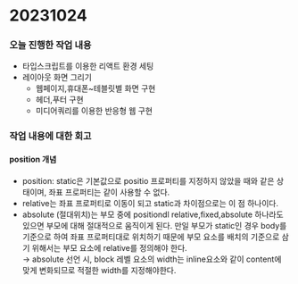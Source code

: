 # 20231024

### 오늘 진행한 작업 내용

- 타입스크립트를 이용한 리액트 환경 세팅
- 레이아웃 화면 그리기
  - 웹페이지,휴대폰~테블릿별 화면 구현
  - 헤더,푸터 구현
  - 미디어쿼리를 이용한 반응형 웹 구현

### 작업 내용에 대한 회고

#### position 개념

- position: static은 기본값으로 positio 프로퍼티를 지정하지 않았을 때와 같은 상태이며, 좌표 프로퍼티는 같이 사용할 수 없다.
- relative는 좌표 프로퍼티로 이동이 되고 static과 차이점으로는 이 점 하나이다.
- absolute (절대위치)는 부모 중에 positiondl relative,fixed,absolute 하나라도 있으면 부모에 대해 절대적으로 움직이게 된다. 만일 부모가 static인 경우 body를 기준으로 하여 좌표 프로퍼티대로 위치하기 때문에 부모 요소를 배치의 기준으로 삼기 위해서는 부모 요소에 relative를 정의해야 한다.<br/>
  → absolute 선언 시, block 레벨 요소의 width는 inline요소와 같이 content에 맞게 변화되므로 적절한 width를 지정해야한다.
